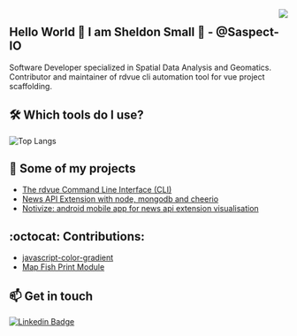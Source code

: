 <img align='right' src="https://github-readme-stats.vercel.app/api?username=saspect-io&show_icons=true&theme=dracula">

## Hello World 👋 I am Sheldon Small 🤔 - @Saspect-IO

Software Developer specialized in Spatial Data Analysis and Geomatics. Contributor and maintainer of rdvue cli automation tool for vue project scaffolding.


## 🛠️ Which tools do I use?

![Top Langs](https://github-readme-stats.vercel.app/api/top-langs/?username=saspect-io&layout=compact)


## 🚀 Some of my projects

- [The rdvue Command Line Interface (CLI)](https://github.com/realdecoy/rdvuet)
- [News API Extension with node, mongodb and cheerio](https://github.com/Saspect-IO/Node-Express-Cheerio-Mongodb-REST-API)
- [Notivize: android mobile app for news api extension visualisation](https://github.com/Saspect-IO/NotiVize)


## :octocat: Contributions:

- [javascript-color-gradient](https://github.com/Adrinlol/javascript-color-gradient)
- [Map Fish Print Module](https://github.com/Saspect-IO/SimcoeCountyWebViewer)


## 📫 Get in touch

[![Linkedin Badge](https://img.shields.io/badge/linkedin-%230077B5.svg?&style=for-the-badge&logo=linkedin&logoColor=white)](https://www.linkedin.com/in/sheldon-small-13672160/)
